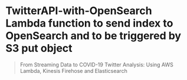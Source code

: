 # TwitterAPI-with-OpenSearch Lambda function to send index to OpenSearch and to be triggered by S3 put object
>From Streaming Data to COVID-19 Twitter Analysis: Using AWS Lambda, Kinesis Firehose and Elasticsearch
